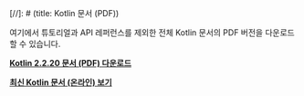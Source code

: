 [//]: # (title: Kotlin 문서 (PDF))

여기에서 튜토리얼과 API 레퍼런스를 제외한 전체 Kotlin 문서의 PDF 버전을 다운로드할 수 있습니다.

**[Kotlin 2.2.20 문서 (PDF) 다운로드](https://kotlinlang.org/docs/kotlin-reference.pdf)**

**[최신 Kotlin 문서 (온라인) 보기](home.topic)**